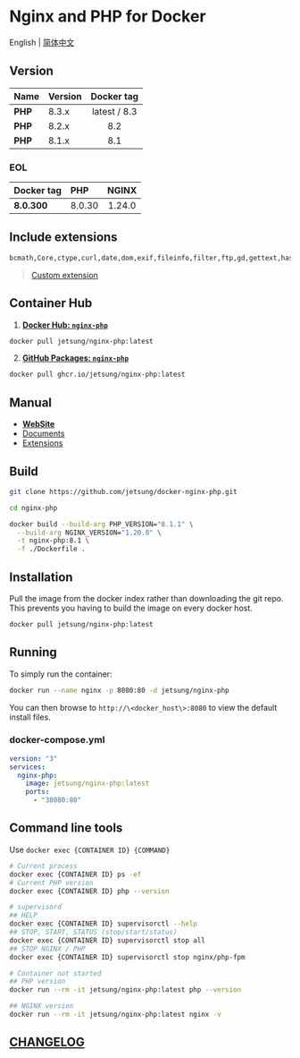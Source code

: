 # Nginx and PHP for Docker

English | [简体中文](./README_CN.md)

## Version

| Name    | Version |  Docker tag  |
| :------ | :------ | :----------: |
| **PHP** | 8.3.x   | latest / 8.3 |
| **PHP** | 8.2.x   |     8.2      |
| **PHP** | 8.1.x   |     8.1      |

### EOL

| Docker tag  | PHP    | NGINX  |
| :---------- | :----- | :----: |
| **8.0.300** | 8.0.30 | 1.24.0 |

## Include extensions

```bash
bcmath,Core,ctype,curl,date,dom,exif,fileinfo,filter,ftp,gd,gettext,hash,iconv,intl,json,libxml,mbstring,mysqli,mysqlnd,openssl,pcntl,pcre,PDO,pdo_mysql,pdo_pgsql,pdo_sqlite,pgsql,Phar,posix,redis,Reflection,session,shmop,SimpleXML,soap,sockets,sodium,SPL,sqlite3,standard,sysvsem,tokenizer,xml,xmlreader,xmlwriter,xsl,zip,zlib
```

> [Custom extension](./extensions)

## Container Hub

1. **[Docker Hub: `nginx-php`](https://hub.docker.com/r/jetsung/nginx-php)**

```bash
docker pull jetsung/nginx-php:latest
```

2. **[GitHub Packages: `nginx-php`](https://github.com/jetsung/docker-nginx-php/pkgs/container/nginx-php)**

```bash
docker pull ghcr.io/jetsung/nginx-php:latest
```

## Manual

- **[WebSite](http://nginx-php.222029.xyz)**
- [Documents](./docs)
- [Extensions](./extensions)

## Build

```sh
git clone https://github.com/jetsung/docker-nginx-php.git

cd nginx-php

docker build --build-arg PHP_VERSION="8.1.1" \
  --build-arg NGINX_VERSION="1.20.0" \
  -t nginx-php:8.1 \
  -f ./Dockerfile .
```

## Installation

Pull the image from the docker index rather than downloading the git repo. This prevents you having to build the image on every docker host.

```sh
docker pull jetsung/nginx-php:latest
```

## Running

To simply run the container:

```sh
docker run --name nginx -p 8080:80 -d jetsung/nginx-php
```

You can then browse to `http://\<docker_host\>:8080` to view the default install files.

### docker-compose.yml

```yaml
version: "3"
services:
  nginx-php:
    image: jetsung/nginx-php:latest
    ports:
      - "38080:80"
```

## Command line tools

Use `docker exec {CONTAINER ID} {COMMAND}`

```bash
# Current process
docker exec {CONTAINER ID} ps -ef
# Current PHP version
docker exec {CONTAINER ID} php --version

# supervisord
## HELP
docker exec {CONTAINER ID} supervisorctl --help
## STOP, START, STATUS (stop/start/status)
docker exec {CONTAINER ID} supervisorctl stop all
## STOP NGINX / PHP
docker exec {CONTAINER ID} supervisorctl stop nginx/php-fpm

# Container not started
## PHP version
docker run --rm -it jetsung/nginx-php:latest php --version

## NGINX version
docker run --rm -it jetsung/nginx-php:latest nginx -v
```

## [CHANGELOG](./CHANGELOG.md)
